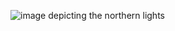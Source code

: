 ![image depicting the northern lights]("https://www.gannett-cdn.com/presto/2018/12/15/USAT/2e7b9863-85ac-4faa-aad3-096fc1826c20-GettyImages-841647034.jpg?width=2560")

